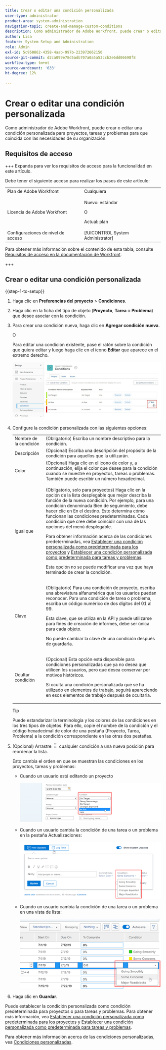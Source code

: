 ```yaml
---
title: Crear o editar una condición personalizada
user-type: administrator
product-area: system-administration
navigation-topic: create-and-manage-custom-conditions
description: Como administrador de Adobe Workfront, puede crear o editar una condición personalizada para proyectos, tareas y problemas para que coincida con las necesidades de su organización.
author: Lisa
feature: System Setup and Administration
role: Admin
exl-id: 5c950862-4358-4aab-997b-223972662150
source-git-commit: d2ca099e78d5adb707a0a5a53ccb2e6dd06698f8
workflow-type: tm+mt
source-wordcount: '633'
ht-degree: 12%

---
```


# Crear o editar una condición personalizada

Como administrador de Adobe Workfront, puede crear o editar una condición personalizada para proyectos, tareas y problemas para que coincida con las necesidades de su organización.

## Requisitos de acceso

+++ Expanda para ver los requisitos de acceso para la funcionalidad en este artículo.

Debe tener el siguiente acceso para realizar los pasos de este artículo:

<table style="table-layout:auto"> 
 <col> 
 <col> 
 <tbody> 
  <tr> 
   <td role="rowheader">Plan de Adobe Workfront</td> 
   <td>Cualquiera</td> 
  </tr> 
  <tr> 
  <tr> 
   <td role="rowheader">Licencia de Adobe Workfront</td> 
   <td><p>Nuevo: estándar</p>
       <p>O</p>
       <p>Actual: plan</p></td>
  </tr> 
  </tr> 
  <tr> 
   <td role="rowheader">Configuraciones de nivel de acceso</td> 
   <td>[!UICONTROL System Administrator]</td>
  </tr> 
 </tbody> 
</table>

Para obtener más información sobre el contenido de esta tabla, consulte [Requisitos de acceso en la documentación de Workfront](/help/quicksilver/administration-and-setup/add-users/access-levels-and-object-permissions/access-level-requirements-in-documentation.md).

+++

## Crear o editar una condición personalizada

{{step-1-to-setup}}

1. Haga clic en **Preferencias del proyecto** > **Condiciones**.

1. Haga clic en la ficha del tipo de objeto (**Proyecto**, **Tarea** o **Problema**) que desee asociar con la condición.

1. Para crear una condición nueva, haga clic en **Agregar condición nueva**.

   O

   Para editar una condición existente, pase el ratón sobre la condición que quiera editar y luego haga clic en el icono **Editar** que aparece en el extremo derecho.

   ![Condición personalizada](assets/custom-condition-edit-nwe.jpg)

1. Configure la condición personalizada con las siguientes opciones:

   <table style="table-layout:auto"> 
    <col> 
    <col> 
    <tbody> 
     <tr> 
      <td>Nombre de la condición</td> 
      <td>(Obligatorio) Escriba un nombre descriptivo para la condición.</td> 
     </tr> 
     <tr> 
      <td>Descripción</td> 
      <td>(Opcional) Escriba una descripción del propósito de la condición para aquellos que la utilizarán.</td> 
     </tr> 
     <tr> 
      <td>Color</td> 
      <td>(Opcional) Haga clic en el icono de color y, a continuación, elija el color que desee para la condición cuando se muestre en proyectos, tareas o problemas. También puede escribir un número hexadecimal.</td> 
     </tr> 
     <tr> 
      <td>Igual que </td> 
      <td><p>(Obligatorio, solo para proyectos) Haga clic en la opción de la lista desplegable que mejor describa la función de la nueva condición. Por ejemplo, para una condición denominada Bien de seguimiento, debe hacer clic en En el destino. Esto determina cómo funcionan las condiciones predeterminadas. Cada condición que cree debe coincidir con una de las opciones del menú desplegable.</p>
      <p>Para obtener información acerca de las condiciones predeterminadas, vea <a href="../../../administration-and-setup/customize-workfront/create-manage-custom-conditions/set-custom-condition-default-projects.md" class="MCXref xref">Establecer una condición personalizada como predeterminada para los proyectos</a> y <a href="../../../administration-and-setup/customize-workfront/create-manage-custom-conditions/set-custom-condition-default-tasks-issues.md" class="MCXref xref">Establecer una condición personalizada como predeterminada para tareas y problemas</a>.</p>
      <p>Esta opción no se puede modificar una vez que haya terminado de crear la condición.</p></td> 
     </tr> 
     <tr> 
      <td>Clave</td> 
      <td><p>(Obligatorio) Para una condición de proyecto, escriba una abreviatura alfanumérica que los usuarios puedan reconocer. Para una condición de tarea o problema, escriba un código numérico de dos dígitos del 01 al 99. </p>
      <p>Esta clave, que se utiliza en la API y puede utilizarse para fines de creación de informes, debe ser única para cada objeto.</p>
      <p>No puede cambiar la clave de una condición después de guardarla. </p></td> 
     </tr> 
     <tr> 
      <td>Ocultar condición</td> 
      <td><p>(Opcional) Esta opción está disponible para condiciones personalizadas que ya no desea que utilicen los usuarios, pero que desea conservar por motivos históricos. </p>
      <p>Si oculta una condición personalizada que se ha utilizado en elementos de trabajo, seguirá apareciendo en esos elementos de trabajo después de ocultarla. </p></td> 
     </tr> 
    </tbody> 
   </table>

   >[!TIP]
   >
   >Puede estandarizar la terminología y los colores de las condiciones en los tres tipos de objetos. Para ello, copie el nombre de la condición y el código hexadecimal de color de una pestaña (Proyecto, Tarea, Problema) a la condición correspondiente en las otras dos pestañas.

1. (Opcional) Arrastre ![Icono de mover](assets/move-icon---dots.png) cualquier condición a una nueva posición para reordenar la lista.

   Esto cambia el orden en que se muestran las condiciones en los proyectos, tareas y problemas:

   * Cuando un usuario está editando un proyecto

     ![Cambiar condición al editar el proyecto](assets/change-condition-edit-project.png)

   * Cuando un usuario cambia la condición de una tarea o un problema en la pestaña Actualizaciones:

     ![Cambiar condición al actualizar comentario](assets/change-condition-update-comment.png)

   * Cuando un usuario cambia la condición de una tarea o un problema en una vista de lista:

     ![Cambiar condición en la lista](assets/change-conditions-list-dropdown-only.png)

1. Haga clic en **Guardar**.

Puede establecer la condición personalizada como condición predeterminada para proyectos o para tareas y problemas. Para obtener más información, vea [Establecer una condición personalizada como predeterminada para los proyectos](../../../administration-and-setup/customize-workfront/create-manage-custom-conditions/set-custom-condition-default-projects.md) y [Establecer una condición personalizada como predeterminada para tareas y problemas](../../../administration-and-setup/customize-workfront/create-manage-custom-conditions/set-custom-condition-default-tasks-issues.md).

Para obtener más información acerca de las condiciones personalizadas, vea [Condiciones personalizadas](../../../administration-and-setup/customize-workfront/create-manage-custom-conditions/custom-conditions.md).
